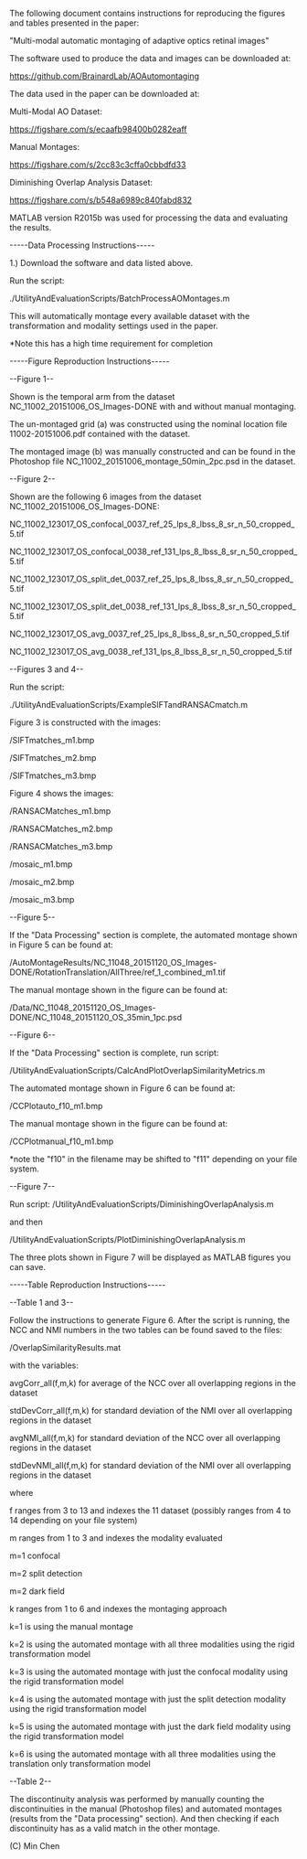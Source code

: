 The following document contains instructions for reproducing the figures and tables presented in the paper:

"Multi-modal automatic montaging of adaptive optics retinal images"

<Insert Citation on Release>

The software used to produce the data and images can be downloaded at:

https://github.com/BrainardLab/AOAutomontaging

The data used in the paper can be downloaded at:

Multi-Modal AO Dataset:

https://figshare.com/s/ecaafb98400b0282eaff

Manual Montages:

https://figshare.com/s/2cc83c3cffa0cbbdfd33

Diminishing Overlap Analysis Dataset:

https://figshare.com/s/b548a6989c840fabd832

MATLAB version R2015b was used for processing the data and evaluating the results.


-----Data Processing Instructions-----

1.) Download the software and data listed above.

<Instructions for ToolboxToolbox>

<Instructions for setting paths>

Run the script: 

./UtilityAndEvaluationScripts/BatchProcessAOMontages.m

This will automatically montage every available dataset with the transformation and modality settings used in the paper.

*Note this has a high time requirement for completion

-----Figure Reproduction Instructions-----

--Figure 1--

Shown is the temporal arm from the dataset NC_11002_20151006_OS_Images-DONE with and without manual montaging. 

The un-montaged grid (a) was constructed using the nominal location file 11002-20151006.pdf contained with the dataset.

The montaged image (b) was manually constructed and can be found in the Photoshop file NC_11002_20151006_montage_50min_2pc.psd in the dataset.


--Figure 2--

Shown are the following 6 images from the dataset NC_11002_20151006_OS_Images-DONE:
 
NC_11002_123017_OS_confocal_0037_ref_25_lps_8_lbss_8_sr_n_50_cropped_5.tif

NC_11002_123017_OS_confocal_0038_ref_131_lps_8_lbss_8_sr_n_50_cropped_5.tif

NC_11002_123017_OS_split_det_0037_ref_25_lps_8_lbss_8_sr_n_50_cropped_5.tif

NC_11002_123017_OS_split_det_0038_ref_131_lps_8_lbss_8_sr_n_50_cropped_5.tif

NC_11002_123017_OS_avg_0037_ref_25_lps_8_lbss_8_sr_n_50_cropped_5.tif

NC_11002_123017_OS_avg_0038_ref_131_lps_8_lbss_8_sr_n_50_cropped_5.tif

--Figures 3 and 4--

Run the script: 

./UtilityAndEvaluationScripts/ExampleSIFTandRANSACmatch.m

Figure 3 is constructed with the images:

<outputPath>/SIFTmatches_m1.bmp

<outputPath>/SIFTmatches_m2.bmp

<outputPath>/SIFTmatches_m3.bmp


Figure 4 shows the images:

<outputPath>/RANSACMatches_m1.bmp

<outputPath>/RANSACMatches_m2.bmp

<outputPath>/RANSACMatches_m3.bmp

<outputPath>/mosaic_m1.bmp

<outputPath>/mosaic_m2.bmp

<outputPath>/mosaic_m3.bmp

--Figure 5--

If the "Data Processing" section is complete, the automated montage shown in Figure 5 can be found at:

<outputPath>/AutoMontageResults/NC_11048_20151120_OS_Images-DONE/RotationTranslation/AllThree/ref_1_combined_m1.tif

The manual montage shown in the figure can be found at:

<inputPath>/Data/NC_11048_20151120_OS_Images-DONE/NC_11048_20151120_OS_35min_1pc.psd

--Figure 6--

If the "Data Processing" section is complete, run script:

/UtilityAndEvaluationScripts/CalcAndPlotOverlapSimilarityMetrics.m 

The automated montage shown in Figure 6 can be found at:

<outputPath>/CCPlotauto_f10_m1.bmp

The manual montage shown in the figure can be found at:

<outputPath>/CCPlotmanual_f10_m1.bmp

*note the "f10" in the filename may be shifted to "f11" depending on your file system.  

--Figure 7--

Run script:
/UtilityAndEvaluationScripts/DiminishingOverlapAnalysis.m

and then

/UtilityAndEvaluationScripts/PlotDiminishingOverlapAnalysis.m

The three plots shown in Figure 7 will be displayed as MATLAB figures you can save.


-----Table Reproduction Instructions-----

--Table 1 and 3--

Follow the instructions to generate Figure 6. After the script is running, the NCC and NMI numbers in the two tables can be found saved to the files:

<outputPath>/OverlapSimilarityResults.mat

with the variables:

avgCorr_all(f,m,k)  for average of the NCC over all overlapping regions in the dataset

stdDevCorr_all(f,m,k) for standard deviation of the NMI over all overlapping regions in the dataset

avgNMI_all(f,m,k) for standard deviation of the NCC over all overlapping regions in the dataset

stdDevNMI_all(f,m,k) for standard deviation of the NMI over all overlapping regions in the dataset


where 

f ranges from 3 to 13 and indexes the 11 dataset (possibly ranges from 4 to 14 depending on your file system)

m ranges from 1 to 3 and indexes the modality evaluated

m=1 confocal

m=2 split detection

m=2 dark field

k ranges from 1 to 6 and indexes the montaging approach

k=1 is using the manual montage

k=2 is using the automated montage with all three modalities using the rigid transformation model

k=3 is using the automated montage with just the confocal modality using the rigid transformation model

k=4 is using the automated montage with just the split detection modality using the rigid transformation model

k=5 is using the automated montage with just the dark field modality using the rigid transformation model

k=6 is using the automated montage with all three modalities using the translation only transformation model
        

--Table 2--

The discontinuity analysis was performed by manually counting the discontinuities in the manual (Photoshop files) and automated montages (results from the "Data processing" section). And then checking if each discontinuity has as a valid match in the other montage.

(C) Min Chen